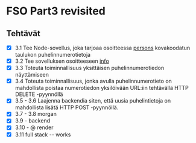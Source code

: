 # FSO Part3 revisited

## Tehtävät

- [x] 3.1 Tee Node-sovellus, joka tarjoaa osoitteessa [persons](http://localhost:3001/api/persons) kovakoodatun taulukon puhelinnumerotietoja
- [x] 3.2 Tee sovelluksen osoitteeseen [info](http://localhost:3001/info)
- [x] 3.3 Toteuta toiminnallisuus yksittäisen puhelinnumerotiedon näyttämiseen
- [x] 3.4 Toteuta toiminnallisuus, jonka avulla puhelinnumerotieto on mahdollista poistaa numerotiedon yksilöivään URL:iin tehtävällä HTTP DELETE -pyynnöllä
- [x] 3.5 - 3.6 Laajenna backendia siten, että uusia puhelintietoja on mahdollista lisätä HTTP POST ‑pyynnöllä.
- [x] 3.7 - 3.8 morgan
- [x] 3.9 - backend
- [x] 3.10 - @ render
- [x] 3.11 full stack -- works
